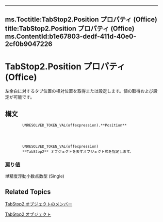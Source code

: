 

---
ms.Toctitle:TabStop2.Position プロパティ (Office)
title:TabStop2.Position プロパティ (Office)
ms.ContentId:b1e67803-dedf-411d-40e0-2cf0b9047226
---
# TabStop2.Position プロパティ (Office)




左余白に対するタブ位置の相対位置を取得または設定します。値の取得および設定が可能です。

## 構文

            UNRESOLVED_TOKEN_VAL(offexpression).**Position**




            UNRESOLVED_TOKEN_VAL(offexpression)
            **TabStop2** オブジェクトを表すオブジェクト式を指定します。

### 戻り値
単精度浮動小数点数型 (Single)





## Related Topics

[TabStop2 オブジェクトのメンバー](e917b4b4-3df3-93a1-3cf8-ce65edc5f18e.md)

[TabStop2 オブジェクト](fee461a9-684b-e6c2-a74a-d0aa161d0d9c.md)




